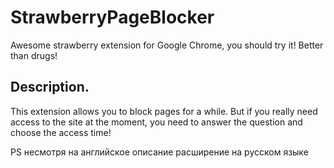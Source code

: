 # StrawberryPageBlocker
Awesome strawberry extension for Google Chrome, you should try it! Better than drugs!

## Description.
This extension allows you to block pages for a while. But if you really need access to the site at the moment, you need to answer the question and choose the access time!

PS несмотря на английское описание расширение на русском языке
